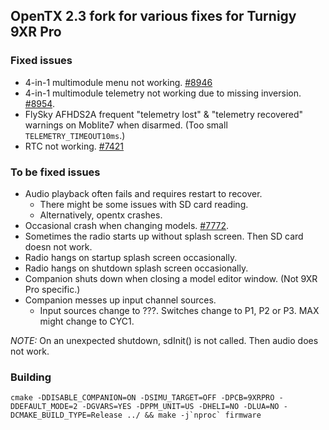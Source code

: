 ## OpenTX 2.3 fork for various fixes for Turnigy 9XR Pro

### Fixed issues

* 4-in-1 multimodule menu not working. [#8946](https://github.com/opentx/opentx/pull/8946)
* 4-in-1 multimodule telemetry not working due to missing inversion. [#8954](https://github.com/opentx/opentx/issues/8954).
* FlySky AFHDS2A frequent "telemetry lost" & "telemetry recovered" warnings on Moblite7 when disarmed. (Too small `TELEMETRY_TIMEOUT10ms`.)
* RTC not working. [#7421](https://github.com/opentx/opentx/issues/7421)

### To be fixed issues

* Audio playback often fails and requires restart to recover.
  * There might be some issues with SD card reading.
  * Alternatively, opentx crashes.
* Occasional crash when changing models. [#7772](https://github.com/opentx/opentx/issues/7772).
* Sometimes the radio starts up without splash screen. Then SD card doesn not work.
* Radio hangs on startup splash screen occasionally.
* Radio hangs on shutdown splash screen occasionally.
* Companion shuts down when closing a model editor window. (Not 9XR Pro specific.)
* Companion messes up input channel sources.
  * Input sources change to ???. Switches change to P1, P2 or P3. MAX might change to CYC1.

*NOTE:* On an unexpected shutdown, sdInit() is not called. Then audio does not work.

### Building
````
cmake -DDISABLE_COMPANION=ON -DSIMU_TARGET=OFF -DPCB=9XRPRO -DDEFAULT_MODE=2 -DGVARS=YES -DPPM_UNIT=US -DHELI=NO -DLUA=NO -DCMAKE_BUILD_TYPE=Release ../ && make -j`nproc` firmware
````
